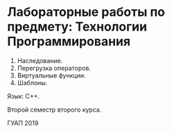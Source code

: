 # Лабораторные работы по предмету: Технологии Программирования

1. Наследование.
2. Перегрузка операторов.
3. Виртуальные функции.
4. Шаблоны.

Язык: С++.

Второй семестр второго курса.

ГУАП 2019
